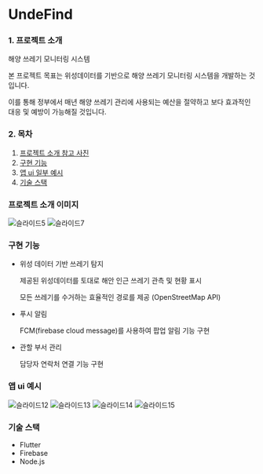 #  UndeFind

### 1. 프로젝트 소개
해양 쓰레기 모니터링 시스템

본 프로젝트 목표는 위성데이터를 기반으로 해양 쓰레기 모니터링 시스템을 개발하는 것입니다. 

이를 통해 정부에서 매년 해양 쓰레기 관리에 사용되는 예산을 절약하고 보다 효과적인 대응 및 예방이 가능해질 것입니다.


### 2. 목차
1. [프로젝트 소개 참고 사진](#프로젝트-소개-이미지)
2. [구현 기능](#구현-기능)
3. [앱 ui 일부 예시](#앱-ui-예시)
4. [기술 스택](#기술-스택)

### 프로젝트 소개 이미지
![슬라이드5](https://github.com/Nonani/UndeFind/assets/30969164/5680b184-27b0-42be-a484-e0cca2fe94fe)
![슬라이드7](https://github.com/Nonani/UndeFind/assets/30969164/2420bf8d-ce1a-4c96-9230-f67788442677)

### 구현 기능
* 위성 데이터 기반 쓰레기 탐지
  
  제공된 위성데이터를 토대로 해안 인근 쓰레기 관측 및 현황 표시
  
  모든 쓰레기를 수거하는 효율적인 경로를 제공 (OpenStreetMap API)

  
* 푸시 알림
  
  FCM(firebase cloud message)를 사용하여 팝업 알림 기능 구현
  
* 관할 부서 관리
  
  담당자 연락처 연결 기능 구현

### 앱 ui 예시
![슬라이드12](https://github.com/Nonani/UndeFind/assets/30969164/385fc418-6f04-433a-a8bc-cab106ce4c3a)
![슬라이드13](https://github.com/Nonani/UndeFind/assets/30969164/e4436e9c-3f82-4a72-901d-a6a3bd62d60c)
![슬라이드14](https://github.com/Nonani/UndeFind/assets/30969164/2db070b6-7d5d-4c8f-aca9-2dc2e734b7f2)
![슬라이드15](https://github.com/Nonani/UndeFind/assets/30969164/b3829044-7384-4f65-aeac-f7f04280d284)


### 기술 스택
* Flutter
* Firebase
* Node.js


